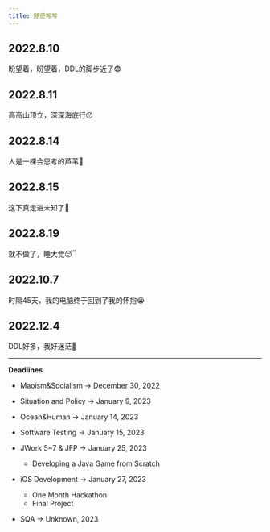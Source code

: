 ```yaml
---
title: 随便写写
---
```


## 2022.8.10

盼望着，盼望着，DDL的脚步近了😨

## 2022.8.11

高高山顶立，深深海底行😯

## 2022.8.14

人是一棵会思考的芦苇🤔

## 2022.8.15

这下真走进未知了🥲

## 2022.8.19

就不做了，睡大觉😴

## 2022.10.7

时隔45天，我的电脑终于回到了我的怀抱😭

## 2022.12.4

DDL好多，我好迷茫🥺

---

**Deadlines**

- Maoism&Socialism -> December 30, 2022

- Situation and Policy -> January 9, 2023

- Ocean&Human -> January 14, 2023

- Software Testing -> January 15, 2023

- JWork 5~7 & JFP -> January 25, 2023
    - Developing a Java Game from Scratch

- iOS Development -> January 27, 2023
    - One Month Hackathon
    - Final Project

- SQA -> Unknown, 2023